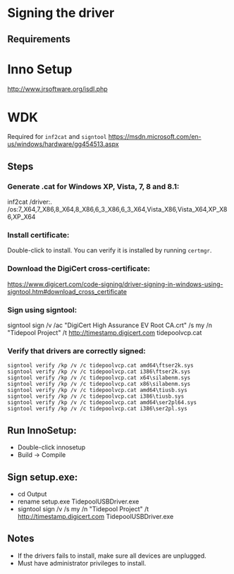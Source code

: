 # Signing the driver

## Requirements

# Inno Setup
http://www.jrsoftware.org/isdl.php

# WDK 
Required for `inf2cat` and `signtool`
https://msdn.microsoft.com/en-us/windows/hardware/gg454513.aspx

## Steps

### Generate .cat for Windows XP, Vista, 7, 8 and 8.1:
inf2cat /driver:. /os:7_X64,7_X86,8_X64,8_X86,6_3_X86,6_3_X64,Vista_X86,Vista_X64,XP_X86,XP_X64

### Install certificate:
Double-click to install. You can verify it is installed by running `certmgr`.

### Download the DigiCert cross-certificate:
https://www.digicert.com/code-signing/driver-signing-in-windows-using-signtool.htm#download_cross_certificate

### Sign using signtool:

signtool sign /v /ac "DigiCert High Assurance EV Root CA.crt" /s my /n "Tidepool Project" /t http://timestamp.digicert.com tidepoolvcp.cat

### Verify that drivers are correctly signed:

	signtool verify /kp /v /c tidepoolvcp.cat amd64\ftser2k.sys
	signtool verify /kp /v /c tidepoolvcp.cat i386\ftser2k.sys
	signtool verify /kp /v /c tidepoolvcp.cat x64\silabenm.sys
	signtool verify /kp /v /c tidepoolvcp.cat x86\silabenm.sys
	signtool verify /kp /v /c tidepoolvcp.cat amd64\tiusb.sys
	signtool verify /kp /v /c tidepoolvcp.cat i386\tiusb.sys
	signtool verify /kp /v /c tidepoolvcp.cat amd64\ser2pl64.sys
	signtool verify /kp /v /c tidepoolvcp.cat i386\ser2pl.sys

## Run InnoSetup:
- Double-click innosetup
- Build -> Compile

## Sign setup.exe:
- cd Output
- rename setup.exe TidepoolUSBDriver.exe
- signtool sign /v /s my /n "Tidepool Project" /t http://timestamp.digicert.com TidepoolUSBDriver.exe

## Notes

- If the drivers fails to install, make sure all devices are unplugged.
- Must have administrator privileges to install.
